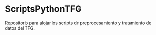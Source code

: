 # ScriptsPythonTFG
Repositorio para alojar los scripts de preprocesamiento y tratamiento de datos del TFG.
